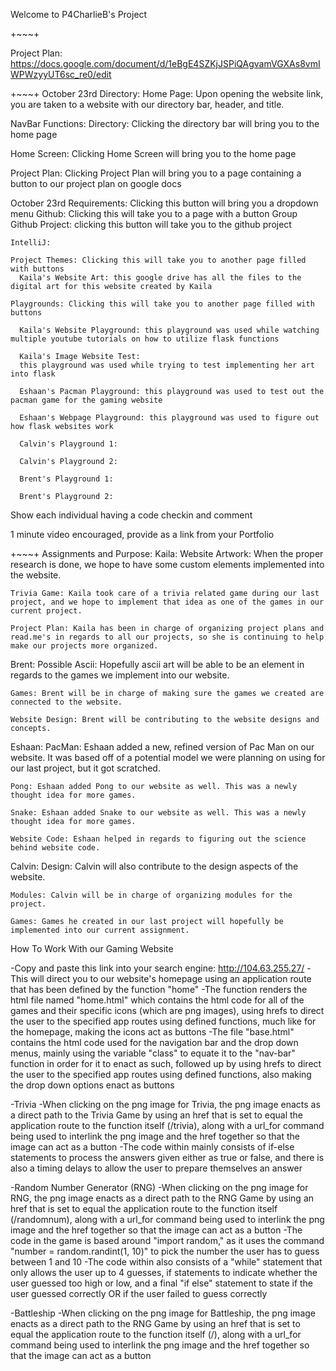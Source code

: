 Welcome to P4CharlieB's Project 

+~~~+

Project Plan: https://docs.google.com/document/d/1eBgE4SZKjJSPiQAgvamVGXAs8vmIWPWzyyUT6sc_re0/edit

+~~~+
October 23rd Directory:
Home Page: Upon opening the website link, you are taken to a website with our directory bar, header, and title.

NavBar Functions:
  Directory: Clicking the directory bar will bring you to the home page

  Home Screen: Clicking Home Screen will bring you to the home page

  Project Plan: Clicking Project Plan will bring you to a page containing a button to our project plan on google docs

  October 23rd Requirements: Clicking this button will bring you a dropdown menu
    Github: Clicking this will take you to a page with a button
      Group Github Project: clicking this button will take you to the github project

    IntelliJ:

    Project Themes: Clicking this will take you to another page filled with buttons
      Kaila's Website Art: this google drive has all the files to the digital art for this website created by Kaila

    Playgrounds: Clicking this will take you to another page filled with buttons

      Kaila's Website Playground: this playground was used while watching multiple youtube tutorials on how to utilize flask functions

      Kaila's Image Website Test:
      this playground was used while trying to test implementing her art into flask

      Eshaan's Pacman Playground: this playground was used to test out the pacman game for the gaming website

      Eshaan's Webpage Playground: this playground was used to figure out how flask websites work

      Calvin's Playground 1:

      Calvin's Playground 2:

      Brent's Playground 1:

      Brent's Playground 2:

Show each individual having a code checkin and comment

1 minute video encouraged, provide as a link from your Portfolio

+~~~+
Assignments and Purpose:
  Kaila:
    Website Artwork: When the proper research is done, we hope to have some custom elements implemented into the website.

    Trivia Game: Kaila took care of a trivia related game during our last project, and we hope to implement that idea as one of the games in our current project.
    
    Project Plan: Kaila has been in charge of organizing project plans and read.me's in regards to all our projects, so she is continuing to help make our projects more organized.

  Brent:
    Possible Ascii: Hopefully ascii art will be able to be an element in regards to the games we implement into our website.

    Games: Brent will be in charge of making sure the games we created are connected to the website.

    Website Design: Brent will be contributing to the website designs and concepts.

  Eshaan: 
    PacMan: Eshaan added a new, refined version of Pac Man on our website. It was based off of a potential model we
    were planning on using for our last project, but it got scratched.

    Pong: Eshaan added Pong to our website as well. This was a newly thought idea for more games.

    Snake: Eshaan added Snake to our website as well. This was a newly thought idea for more games.

    Website Code: Eshaan helped in regards to figuring out the science behind website code.

  Calvin:
    Design: Calvin will also contribute to the design aspects of the website.

    Modules: Calvin will be in charge of organizing modules for the project.

    Games: Games he created in our last project will hopefully be implemented into our current assignment.

How To Work With our Gaming Website

-Copy and paste this link into your search engine: http://104.63.255.27/
    -This will direct you to our website's homepage using an application route that has been defined by the function
    "home"
    -The function renders the html file named "home.html" which contains the html code for all of the games and their 
    specific icons (which are png images), using hrefs to direct the user to the specified app routes using defined
    functions, much like for the homepage, making the icons act as buttons
    -The file "base.html" contains the html code used for the navigation bar and the drop down menus, mainly using
    the variable "class" to equate it to the "nav-bar" function in order for it to enact as such, followed up by using
    hrefs to direct the user to the specified app routes using defined functions, also making the drop down options
    enact as buttons
        
-Trivia
    -When clicking on the png image for Trivia, the png image enacts as a direct path to the Trivia Game by using
    an href that is set to equal the application route to the function itself (/trivia), along with a url_for command
    being used to interlink the png image and the href together so that the image can act as a button
    -The code within mainly consists of if-else statements to process the answers given either as true or false, and
    there is also a timing delays to allow the user to prepare themselves an answer
   
-Random Number Generator (RNG)
    -When clicking on the png image for RNG, the png image enacts as a direct path to the RNG Game by using
     an href that is set to equal the application route to the function itself (/randomnum), along with a url_for command
     being used to interlink the png image and the href together so that the image can act as a button
    -The code in the game is based around "import random," as it uses the command "number = random.randint(1, 10)" to
    pick the number the user has to guess between 1 and 10
    -The code within also consists of a "while" statement that only allows the user up to 4 guesses, if statements to 
    indicate whether the user guessed too high or low, and a final "if else" statement to state if the user guessed 
    correctly OR if the user failed to guess correctly
    
-Battleship
    -When clicking on the png image for Battleship, the png image enacts as a direct path to the RNG Game by using
     an href that is set to equal the application route to the function itself (/), along with a url_for command
     being used to interlink the png image and the href together so that the image can act as a button
    
  
    



